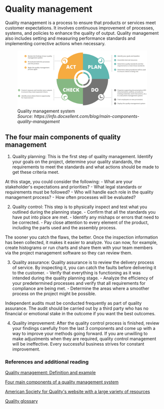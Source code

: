 # Quality management

Quality management is a process to ensure that products or services meet customer expectations. It involves continuous improvement of processes, systems, and policies to enhance the quality of output. Quality management also includes setting and measuring performance standards and implementing corrective actions when necessary.

<figure>
    <img src="../images/Four_components_QA.png">
    <figcaption>
        Quality management system <br>
        <i>Source: https://info.docxellent.com/blog/main-components-quality-management</i>
    </figcaption>
</figure>

## The four main components of quality management

1. Quality planning:
   This is the first step of quality management. Identify your goals on the project, determine your quality standards, the requirements to meet the standards and what actions should be made to get these criteria meet.

At this stage, you could consider the following: - What are your stakeholder's expectations and priorities? - What legal standards or requirements must be followed? - Who will handle each role in the quality management process? - How often processes will be evaluated?

2. Quality control:
   This step is to physically inspect and test what you outlined during the planning stage. - Confirm that all the standards you have put into place are met. - Identify any mishaps or errors that need to be corrected. - Pay close attention to every element of the product, including the parts used and the assembly process.

The sooner you catch the flaws, the better. Once the inspection information has been collected, it makes it easier to analyze. You can now, for example, create histograms or run charts and share them with your team members via the project management software so they can review them.

3. Quality assurance:
   Quality assurance is to review the delivery process of service. By inspecting it, you can catch the faults before delivering it to the customer. - Verify that everything is functioning as it was intended during the quality planning stage. - Analyze the efficiency of your predetermined processes and verify that all requirements for compliance are being met. - Determine the areas where a smoother process on the project might be possible.

Independent audits must be conducted frequently as part of quality assurance. The audit should be carried out by a third party who has no financial or emotional stake in the outcome if you want the best outcomes.

4. Quality improvement:
   After the quality control process is finished, review your findings carefully from the last 3 components and come up with a way to improve your methods going forward. If you are unwilling to make adjustments when they are required, quality control management will be ineffective. Every successful business strives for constant improvement.

### References and additional reading

[Quality management: Definition and example](https://www.investopedia.com/terms/q/quality-management.asp)

[Four main components of a quality management system](https://info.docxellent.com/blog/main-components-quality-management)

[American Society for Quality's website with a large variety of resources](https://asq.org/)

[Quality glossary](https://asq.org/quality-resources/quality-glossary)
